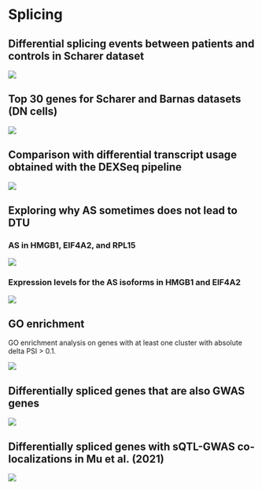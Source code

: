 Splicing
================

## Differential splicing events between patients and controls in Scharer dataset

![](README_files/figure-gfm/unnamed-chunk-3-1.png)<!-- -->

## Top 30 genes for Scharer and Barnas datasets (DN cells)

![](README_files/figure-gfm/unnamed-chunk-4-1.png)<!-- -->

## Comparison with differential transcript usage obtained with the DEXSeq pipeline

![](README_files/figure-gfm/unnamed-chunk-5-1.png)<!-- -->

## Exploring why AS sometimes does not lead to DTU

### AS in HMGB1, EIF4A2, and RPL15

![](README_files/figure-gfm/unnamed-chunk-6-1.png)<!-- -->

### Expression levels for the AS isoforms in HMGB1 and EIF4A2

![](README_files/figure-gfm/unnamed-chunk-7-1.png)<!-- -->

## GO enrichment

GO enrichment analysis on genes with at least one cluster with absolute
delta PSI &gt; 0.1.

![](README_files/figure-gfm/unnamed-chunk-9-1.png)<!-- -->

## Differentially spliced genes that are also GWAS genes

![](README_files/figure-gfm/unnamed-chunk-10-1.png)<!-- -->

## Differentially spliced genes with sQTL-GWAS co-localizations in Mu et al. (2021)

![](README_files/figure-gfm/unnamed-chunk-11-1.png)<!-- -->
